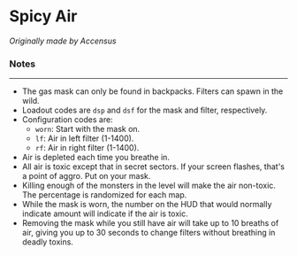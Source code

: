 # Spicy Air

_Originally made by Accensus_

### Notes
---
- The gas mask can only be found in backpacks. Filters can spawn in the wild.
- Loadout codes are `dsp` and `dsf` for the mask and filter, respectively.
- Configuration codes are:
	- `worn`: Start with the mask on.
	- `lf`: Air in left filter (1-1400).
	- `rf`: Air in right filter (1-1400).
- Air is depleted each time you breathe in.
- All air is toxic except that in secret sectors. If your screen flashes, that's a point of aggro. Put on your mask.
- Killing enough of the monsters in the level will make the air non-toxic. The percentage is randomized for each map.
- While the mask is worn, the number on the HUD that would normally indicate amount will indicate if the air is toxic.
- Removing the mask while you still have air will take up to 10 breaths of air, giving you up to 30 seconds to change filters without breathing in deadly toxins.